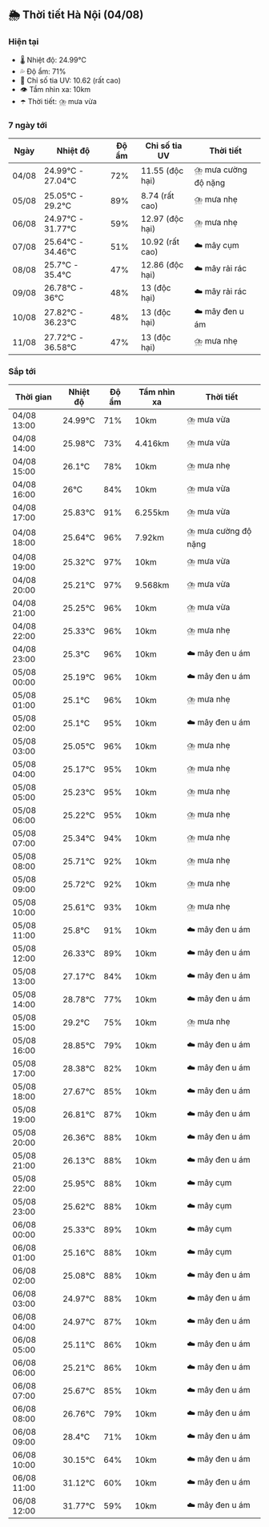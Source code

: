 ## 🌦️ Thời tiết Hà Nội (04/08)

### Hiện tại

- 🌡️ Nhiệt độ: 24.99℃
- 💦 Độ ẩm: 71%
- 🌟 Chỉ số tia UV: 10.62 (rất cao)
- 👁️ Tầm nhìn xa: 10km
- ☂️ Thời tiết: ⛈️ mưa vừa

### 7 ngày tới

| Ngày | Nhiệt độ | Độ ẩm | Chỉ số tia UV | Thời tiết |
| --- | --- | --- | --- | --- |
| 04/08 | 24.99℃ - 27.04℃ | 72% | 11.55 (độc hại) | ⛈️ mưa cường độ nặng |
| 05/08 | 25.05℃ - 29.2℃ | 89% | 8.74 (rất cao) | ⛈️ mưa nhẹ |
| 06/08 | 24.97℃ - 31.77℃ | 59% | 12.97 (độc hại) | ⛈️ mưa nhẹ |
| 07/08 | 25.64℃ - 34.46℃ | 51% | 10.92 (rất cao) | ☁️ mây cụm |
| 08/08 | 25.7℃ - 35.4℃ | 47% | 12.86 (độc hại) | ☁️ mây rải rác |
| 09/08 | 26.78℃ - 36℃ | 48% | 13 (độc hại) | ☁️ mây rải rác |
| 10/08 | 27.82℃ - 36.23℃ | 48% | 13 (độc hại) | ☁️ mây đen u ám |
| 11/08 | 27.72℃ - 36.58℃ | 47% | 13 (độc hại) | ⛈️ mưa nhẹ |

### Sắp tới

| Thời gian | Nhiệt độ | Độ ẩm | Tầm nhìn xa | Thời tiết |
| --- | --- | --- | --- | --- |
| 04/08 13:00 | 24.99℃ | 71% | 10km | ⛈️ mưa vừa |
| 04/08 14:00 | 25.98℃ | 73% | 4.416km | ⛈️ mưa vừa |
| 04/08 15:00 | 26.1℃ | 78% | 10km | ⛈️ mưa nhẹ |
| 04/08 16:00 | 26℃ | 84% | 10km | ⛈️ mưa vừa |
| 04/08 17:00 | 25.83℃ | 91% | 6.255km | ⛈️ mưa vừa |
| 04/08 18:00 | 25.64℃ | 96% | 7.92km | ⛈️ mưa cường độ nặng |
| 04/08 19:00 | 25.32℃ | 97% | 10km | ⛈️ mưa vừa |
| 04/08 20:00 | 25.21℃ | 97% | 9.568km | ⛈️ mưa vừa |
| 04/08 21:00 | 25.25℃ | 96% | 10km | ⛈️ mưa vừa |
| 04/08 22:00 | 25.33℃ | 96% | 10km | ⛈️ mưa nhẹ |
| 04/08 23:00 | 25.3℃ | 96% | 10km | ☁️ mây đen u ám |
| 05/08 00:00 | 25.19℃ | 96% | 10km | ☁️ mây đen u ám |
| 05/08 01:00 | 25.1℃ | 96% | 10km | ⛈️ mưa nhẹ |
| 05/08 02:00 | 25.1℃ | 95% | 10km | ☁️ mây đen u ám |
| 05/08 03:00 | 25.05℃ | 96% | 10km | ⛈️ mưa nhẹ |
| 05/08 04:00 | 25.17℃ | 95% | 10km | ⛈️ mưa nhẹ |
| 05/08 05:00 | 25.23℃ | 95% | 10km | ⛈️ mưa nhẹ |
| 05/08 06:00 | 25.22℃ | 95% | 10km | ⛈️ mưa nhẹ |
| 05/08 07:00 | 25.34℃ | 94% | 10km | ⛈️ mưa nhẹ |
| 05/08 08:00 | 25.71℃ | 92% | 10km | ⛈️ mưa nhẹ |
| 05/08 09:00 | 25.72℃ | 92% | 10km | ⛈️ mưa nhẹ |
| 05/08 10:00 | 25.61℃ | 93% | 10km | ⛈️ mưa nhẹ |
| 05/08 11:00 | 25.8℃ | 91% | 10km | ☁️ mây đen u ám |
| 05/08 12:00 | 26.33℃ | 89% | 10km | ☁️ mây đen u ám |
| 05/08 13:00 | 27.17℃ | 84% | 10km | ☁️ mây đen u ám |
| 05/08 14:00 | 28.78℃ | 77% | 10km | ☁️ mây đen u ám |
| 05/08 15:00 | 29.2℃ | 75% | 10km | ⛈️ mưa nhẹ |
| 05/08 16:00 | 28.85℃ | 79% | 10km | ☁️ mây đen u ám |
| 05/08 17:00 | 28.38℃ | 82% | 10km | ☁️ mây đen u ám |
| 05/08 18:00 | 27.67℃ | 85% | 10km | ☁️ mây đen u ám |
| 05/08 19:00 | 26.81℃ | 87% | 10km | ☁️ mây đen u ám |
| 05/08 20:00 | 26.36℃ | 88% | 10km | ☁️ mây đen u ám |
| 05/08 21:00 | 26.13℃ | 88% | 10km | ☁️ mây đen u ám |
| 05/08 22:00 | 25.95℃ | 88% | 10km | ☁️ mây cụm |
| 05/08 23:00 | 25.62℃ | 88% | 10km | ☁️ mây cụm |
| 06/08 00:00 | 25.33℃ | 89% | 10km | ☁️ mây cụm |
| 06/08 01:00 | 25.16℃ | 88% | 10km | ☁️ mây cụm |
| 06/08 02:00 | 25.08℃ | 88% | 10km | ☁️ mây đen u ám |
| 06/08 03:00 | 24.97℃ | 88% | 10km | ☁️ mây đen u ám |
| 06/08 04:00 | 24.97℃ | 87% | 10km | ☁️ mây đen u ám |
| 06/08 05:00 | 25.11℃ | 86% | 10km | ☁️ mây đen u ám |
| 06/08 06:00 | 25.21℃ | 86% | 10km | ☁️ mây đen u ám |
| 06/08 07:00 | 25.67℃ | 85% | 10km | ☁️ mây đen u ám |
| 06/08 08:00 | 26.76℃ | 79% | 10km | ☁️ mây đen u ám |
| 06/08 09:00 | 28.4℃ | 71% | 10km | ☁️ mây đen u ám |
| 06/08 10:00 | 30.15℃ | 64% | 10km | ☁️ mây đen u ám |
| 06/08 11:00 | 31.12℃ | 60% | 10km | ☁️ mây đen u ám |
| 06/08 12:00 | 31.77℃ | 59% | 10km | ☁️ mây đen u ám |
